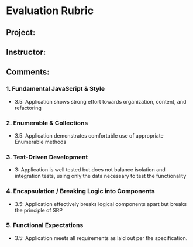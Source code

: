 # Evaluation Rubric
## Project:
## Instructor:
## Comments:

### 1. Fundamental JavaScript & Style

* 3.5:  Application shows strong effort towards organization, content, and refactoring

### 2. Enumerable & Collections

* 3.5: Application demonstrates comfortable use of appropriate Enumerable methods

### 3. Test-Driven Development

* 3: Application is well tested but does not balance isolation and integration tests, using only the data necessary to test the functionality

### 4. Encapsulation / Breaking Logic into Components

* 3.5: Application effectively breaks logical components apart but breaks the principle of SRP

### 5. Functional Expectations

* 3.5: Application meets all requirements as laid out per the specification.
